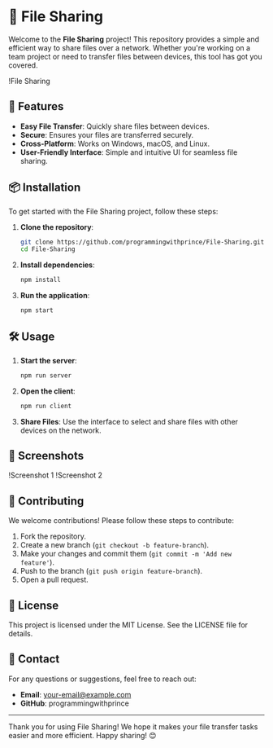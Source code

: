 # 📁 File Sharing

Welcome to the **File Sharing** project! This repository provides a simple and efficient way to share files over a network. Whether you're working on a team project or need to transfer files between devices, this tool has got you covered.

!File Sharing

## 🚀 Features

- **Easy File Transfer**: Quickly share files between devices.
- **Secure**: Ensures your files are transferred securely.
- **Cross-Platform**: Works on Windows, macOS, and Linux.
- **User-Friendly Interface**: Simple and intuitive UI for seamless file sharing.

## 📦 Installation

To get started with the File Sharing project, follow these steps:

1. **Clone the repository**:
    ```bash
    git clone https://github.com/programmingwithprince/File-Sharing.git
    cd File-Sharing
    ```

2. **Install dependencies**:
    ```bash
    npm install
    ```

3. **Run the application**:
    ```bash
    npm start
    ```

## 🛠️ Usage

1. **Start the server**:
    ```bash
    npm run server
    ```

2. **Open the client**:
    ```bash
    npm run client
    ```

3. **Share Files**: Use the interface to select and share files with other devices on the network.

## 📸 Screenshots

!Screenshot 1
!Screenshot 2

## 🤝 Contributing

We welcome contributions! Please follow these steps to contribute:

1. Fork the repository.
2. Create a new branch (`git checkout -b feature-branch`).
3. Make your changes and commit them (`git commit -m 'Add new feature'`).
4. Push to the branch (`git push origin feature-branch`).
5. Open a pull request.

## 📝 License

This project is licensed under the MIT License. See the LICENSE file for details.

## 📧 Contact

For any questions or suggestions, feel free to reach out:

- **Email**: your-email@example.com
- **GitHub**: programmingwithprince

---

Thank you for using File Sharing! We hope it makes your file transfer tasks easier and more efficient. Happy sharing! 😊
